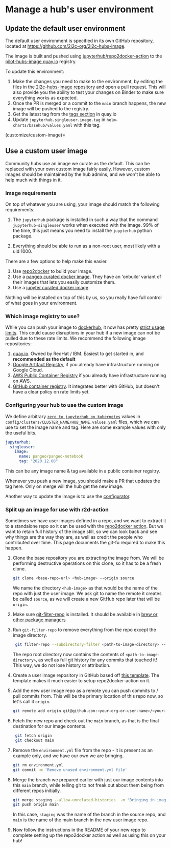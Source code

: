 # Manage a hub's user environment

## Update the default user environment

The default user environment is specified in its own GitHub repository, located
at <https://github.com/2i2c-org/2i2c-hubs-image>.

The image is built and pushed using [jupyterhub/repo2docker-action](https://github.com/jupyterhub/repo2docker-action) to the [pilot-hubs-image quay.io](https://quay.io/repository/2i2c/pilot-hubs-image) registry.

To update this environment:

1. Make the changes you need to make to the environment, by editing the files in
   the [2i2c-hubs-image repository](https://github.com/2i2c-org/2i2c-hubs-image)
   and open a pull request. This will also provide you the ability to test your
   changes on Binder to make sure everything works as expected.
2. Once the PR is merged or a commit to the `main` branch happens, the new image will be pushed
   to the registry.
3. Get the latest tag from the [tags section](https://quay.io/repository/2i2c/2i2c-hubs-image?tab=tags) in quay.io
4. Update `jupyterhub.singleuser.image.tag` in `helm-charts/basehub/values.yaml` with this tag.

(customize/custom-image)=
## Use a custom user image

Community hubs use an image we curate as the default. This can be replaced with your
own custom image fairly easily. However, custom images should be maintained
by the hub admins, and we won't be able to help much with things in it.

### Image requirements

On top of whatever you are using, your image should match the following requirements:

1. The `jupyterhub` package is installed in such a way that the command `jupyterhub-singleuser`
   works when executed with the image. 99% of the time, this just means you need to
   install the `jupyterhub` python package.

2. Everything should be able to run as a non-root user, most likely with a uid 1000.

There are a few options to help make this easier.

1. Use [repo2docker](https://repo2docker.readthedocs.io) to build your image.
2. Use a [pangeo curated docker image](https://github.com/pangeo-data/pangeo-docker-images/).
   They have an 'onbuild' variant of their images that lets you easily customize
   them.
3. Use a [jupyter curated docker image](https://jupyter-docker-stacks.readthedocs.io/en/latest/).

Nothing will be installed on top of this by us, so you really have full control of what
goes in your environment.

### Which image registry to use?

While you can push your image to [dockerhub](https://hub.docker.com), it now has
pretty [strict usage limits](https://www.docker.com/increase-rate-limits). This
could cause disruptions in your hub if a new image can not be pulled due to
these rate limits. We recommend the following image repositories:

1. [quay.io](https://quay.io/). Owned by RedHat / IBM. Easiest to get started in,
   and **recommended as the default**
2. [Google Artifact Registry](https://cloud.google.com/artifact-registry), if
   you already have infrastructure running on Google Cloud.
3. [AWS Public Container Registry](https://aws.amazon.com/blogs/aws/amazon-ecr-public-a-new-public-container-registry/)
   if you already have infrastructure running on AWS.
4. [GitHub container registry](https://docs.github.com/en/free-pro-team@latest/packages/guides/about-github-container-registry).
   It integrates better with GitHub, but doesn't have a clear policy on rate limits
   yet.

### Configuring your hub to use the custom image

We define arbitrary [`zero to jupyterhub on kubernetes`](https://zero-to-jupyterhub.readthedocs.io/en/stable/resources/reference.html) values in `config/clusters/CLUSTER_NAME/HUB_NAME.values.yaml` files, which we can use to set the image name and tag.
Here are some example values with only the useful bits.

```yaml
jupyterhub:
  singleuser:
    image:
      name: pangeo/pangeo-notebook
      tag: "2020.12.08"
```

This can be any image name & tag available in a public container regsitry.

Whenever you push a new image, you should make a PR that updates the tag here.
Only on merge will the hub get the new image.

Another way to update the image is to use the [configurator](https://docs.2i2c.org/en/latest/admin/howto/configurator.html).

### Split up an image for use with r2d-action

Sometimes we have user images defined in a repo, and we want to extract
it to a standalone repo so it can be used with the [repo2docker action](https://github.com/jupyterhub/repo2docker-action).
But we want to retain full history of the image still, so we can look
back and see why things are the way they are, as well as credit the people
who contributed over time. This page documents the git-fu required to
make this happen.

1. Clone the base repository you are extracting the image from.
   We will be performing destructive operations on this clone,
   so it has to be a fresh clone.

    ```bash
    git clone <base-repo-url> <hub-image> --origin source
    ```

    We name the directory `<hub-image>` as that would be the name of the
    repo with just the user image. We ask git to name the remote it creates be
    called `source`, as we will create a new GitHub repo later that will be `origin`.

2. Make sure [git-filter-repo](https://github.com/newren/git-filter-repo)
   is installed. It should be available in [brew or other package managers](https://github.com/newren/git-filter-repo/blob/main/INSTALL.md)

3. Run `git-filter-repo` to remove everything from the repo except the
   image directory.

   ```bash
    git filter-repo --subdirectory-filter <path-to-image-directory> --force
    ```

    The repo root directory now contains the contents of `<path-to-image-directory>`,
    as well as full git history for any commits that touched it! This way,
    we do not lose history or attribution.

4. Create a user image repository in GitHub based off [this template](https://github.com/2i2c-org/hub-user-image-template).
   The template makes it much easier to setup repo2docker-action on it.

5. Add the new user image repo as a remote you can push commits to / pull commits from.
   This will be the primary location of this repo now, so let's call it `origin`.

   ```bash
   git remote add origin git@github.com:<your-org-or-user-name>/<your-repo-name>.git
   ```

6. Fetch the new repo and check out the `main` branch, as that is the final
   destination for our image contents.

   ```bash
    git fetch origin
    git checkout main
    ```

7. Remove the `environment.yml` file from the repo - it is present as an example
   only, and we have our own we are bringing.

   ```bash
   git rm environment.yml
   git commit -m 'Remove unused environment.yml file'
   ```

8. Merge the branch we prepared earlier with just our image contents into this
   `main` branch, while telling git to not freak out about them being from different
   repos initially.

   ```bash
   git merge staging --allow-unrelated-histories  -m 'Bringing in image directory from deployment repo'
   git push origin main
   ```

   In this case, `staging` was the name of the branch in the source
   repo, and `main` is the name of the main branch in the new user image
   repo.

9. Now follow the instructions in the README of your new repo to complete setting up
   the repo2docker action as well as using this on your hub!
